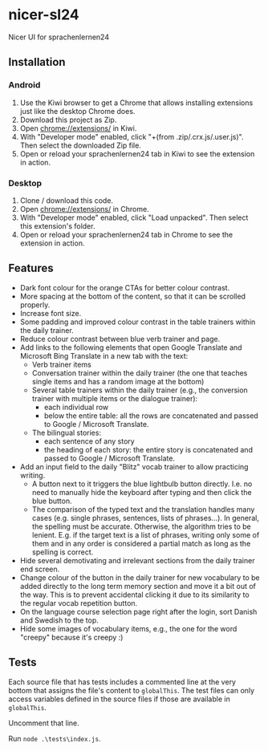 # nicer-sl24

Nicer UI for sprachenlernen24

## Installation

### Android

1. Use the Kiwi browser to get a Chrome that allows installing extensions just like the desktop Chrome does.
2. Download this project as Zip.
3. Open [chrome://extensions/](chrome://extensions/) in Kiwi.
4. With "Developer mode" enabled, click "+(from .zip/.crx.js/.user.js)". Then select the downloaded Zip file.
5. Open or reload your sprachenlernen24 tab in Kiwi to see the extension in action.

### Desktop

1. Clone / download this code.
2. Open [chrome://extensions/](chrome://extensions/) in Chrome.
3. With "Developer mode" enabled, click "Load unpacked". Then select this extension's folder.
4. Open or reload your sprachenlernen24 tab in Chrome to see the extension in action.

## Features

- Dark font colour for the orange CTAs for better colour contrast.
- More spacing at the bottom of the content, so that it can be scrolled properly.
- Increase font size.
- Some padding and improved colour contrast in the table trainers within the daily trainer.
- Reduce colour contrast between blue verb trainer and page.
- Add links to the following elements that open Google Translate and Microsoft Bing Translate in a new tab with the text:
  - Verb trainer items
  - Conversation trainer within the daily trainer (the one that teaches single items and has a random image at the bottom)
  - Several table trainers within the daily trainer (e.g., the conversion trainer with multiple items or the dialogue trainer):
    - each individual row
    - below the entire table: all the rows are concatenated and passed to Google / Microsoft Translate.
  - The bilingual stories:
    - each sentence of any story
    - the heading of each story: the entire story is concatenated and passed to Google / Microsoft Translate.
- Add an input field to the daily "Blitz" vocab trainer to allow practicing writing.
  - A button next to it triggers the blue lightbulb button directly. I.e. no need to manually hide the keyboard after typing and then click the blue button.
  - The comparison of the typed text and the translation handles many cases (e.g. single phrases, sentences, lists of phrases...). In general, the spelling must be accurate. Otherwise, the algorithm tries to be lenient. E.g. if the target text is a list of phrases, writing only some of them and in any order is considered a partial match as long as the spelling is correct.
- Hide several demotivating and irrelevant sections from the daily trainer end screen.
- Change colour of the button in the daily trainer for new vocabulary to be added directly to the long term memory section and move it a bit out of the way. This is to prevent accidental clicking it due to its similarity to the regular vocab repetition button.
- On the language course selection page right after the login, sort Danish and Swedish to the top.
- Hide some images of vocabulary items, e.g., the one for the word "creepy" because it's creepy :)

## Tests

Each source file that has tests includes a commented line at the very bottom that assigns the file's content to `globalThis`. The test files can only access variables defined in the source files if those are available in `globalThis`.

Uncomment that line.

Run `node .\tests\index.js`.
